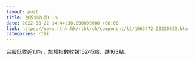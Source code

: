 ```yaml
---
layout: post
title: 台股低收近1.1%
date: 2022-08-22 14:44:30.000000000 +08:00
link: https://news.rthk.hk/rthk/ch/component/k2/1663472-20220822.htm
categories: rthk
---
```


台股低收近1.1%，加權指數收報15245點，跌163點。
